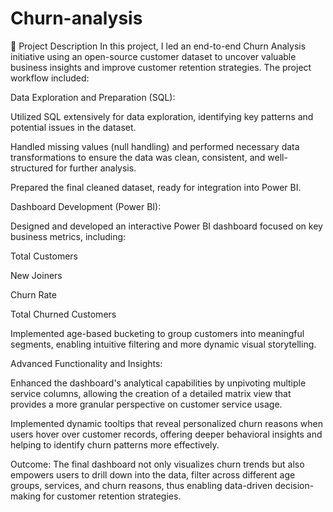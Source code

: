 # Churn-analysis

📄 Project Description
In this project, I led an end-to-end Churn Analysis initiative using an open-source customer dataset to uncover valuable business insights and improve customer retention strategies. The project workflow included:

Data Exploration and Preparation (SQL):

Utilized SQL extensively for data exploration, identifying key patterns and potential issues in the dataset.

Handled missing values (null handling) and performed necessary data transformations to ensure the data was clean, consistent, and well-structured for further analysis.

Prepared the final cleaned dataset, ready for integration into Power BI.

Dashboard Development (Power BI):

Designed and developed an interactive Power BI dashboard focused on key business metrics, including:

Total Customers

New Joiners

Churn Rate

Total Churned Customers

Implemented age-based bucketing to group customers into meaningful segments, enabling intuitive filtering and more dynamic visual storytelling.

Advanced Functionality and Insights:

Enhanced the dashboard's analytical capabilities by unpivoting multiple service columns, allowing the creation of a detailed matrix view that provides a more granular perspective on customer service usage.

Implemented dynamic tooltips that reveal personalized churn reasons when users hover over customer records, offering deeper behavioral insights and helping to identify churn patterns more effectively.

Outcome:
The final dashboard not only visualizes churn trends but also empowers users to drill down into the data, filter across different age groups, services, and churn reasons, thus enabling data-driven decision-making for customer retention strategies.
